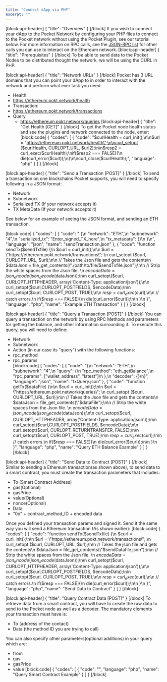 ```yaml
---
title: "Connect dApp via PHP"
excerpt: ""
---
```

[block:api-header]
{
  "title": "Overview"
}
[/block]
If you wish to connect your dApp to the Pocket Network by configuring your PHP files to connect to the Pocket network without using the Pocket Plugin, see our tutorial below. For more information on RPC calls, see the [JSON-RPC list](https://github.com/ethereum/wiki/wiki/JSON-RPC) for other calls you can use to interact on the Ethereum network. 
[block:api-header]
{
  "title": "Prerequisites"
}
[/block]
To be able to send data to the Pocket Nodes to be distributed thought the network, we will be using the CURL in PHP.

[block:api-header]
{
  "title": "Network URLs"
}
[/block]
Pocket has 3 URL domains that you can point your dApp to in order to interact with the network and perform what ever task you need:

*   Health:
   *   https://ethereum.pokt.network/health
*   Transaction:
   *   https://ethereum.pokt.network/transactions
* Query
   *   https://ethereum.pokt.network/queries
[block:api-header]
{
  "title": "Get Health [GET]"
}
[/block]
To get the Pocket node health status and see the plugins and network connected to the node, enter: 
[block:code]
{
  "codes": [
    {
      "code": "$curlHealth = curl_init();\n\n$url = \"https://ethereum.pokt.network/health\";\n\ncurl_setopt ($curlHealth, CURLOPT_URL, $url2);\n\n$resp2 = curl_exec($curlHealth);\nif($resp2 === FALSE){\n   die(curl_error($curl));\n}\n\ncurl_close($curlHealth);",
      "language": "php"
    }
  ]
}
[/block]

[block:api-header]
{
  "title": "Send a Transaction [POST]"
}
[/block]
To send a transaction on one blockchains Pocket supports, you will need to specify following in a JSON format:
*   Network 
*   Subnetwork 
*   Serialized TX (If your network accepts it)
*   TX MetaData (If your network accepts it)

See below for an example of seeing the JSON format, and sending an ETH transaction. 

[block:code]
{
  "codes": [
    {
      "code": " {\n            \"network\": \"ETH\",\n            \"subnetwork\": \"4\",\n            \"serialized_tx\": \"Enter_signed_TX_here\",\n            \"tx_metadata\": {}\n        }\n",
      "language": "json",
      "name": "sendTransaction.json"
    },
    {
      "code": "function sendTx($sendTxfile) {\n    $curl = curl_init();\n\n    $url = \"https://ethereum.pokt.network/transactions\";  \n    curl_setopt ($curl, CURLOPT_URL, $url);\n\n    // Takes the Json file and gets the contents\n    $dataJson = file_get_contents(\"./path/to/file/$sendTxfile.json\");\n\n    // Strip the white spaces from the Json file. \n    $encodeData = json_encode(json_decode($dataJson));\n\n    curl_setopt($curl, CURLOPT_HTTPHEADER, array('Content-Type: application/json'));\n\n    curl_setopt($curl,CURLOPT_POSTFIELDS, $encodeData);\n\n    curl_setopt($curl, CURLOPT_POST, TRUE);\n\n    $resp = curl_exec($curl);\n\n    // catch errors.\n    if($resp === FALSE){\n        die(curl_error($curl));\n\n    }\n   }",
      "language": "php",
      "name": "Example ETH Transaction"
    }
  ]
}
[/block]

[block:api-header]
{
  "title": "Query a Transaction [POST]"
}
[/block]
You can query a transaction on the network by using RPC Methods and parameters for getting the balance, and other information surrounding it. To execute this query, you will need to define:
*   Network
*   Subnetwork
*   Action (in our case its "query") with the following functions:
   *   rpc_method
   *   rpc_params   
[block:code]
{
  "codes": [
    {
      "code": "{\n            \"network\": \"ETH\",\n            \"subnetwork\": \"4\",\n            \"query\": {\n                \"rpc_method\": \"eth_getBalance\",\n                \"rpc_params\": [\"wallet_address\", \"latest\"]\n            },\n            \"decoder\": {}\n}",
      "language": "json",
      "name": "txQuery.json"
    },
    {
      "code": "function getTx($dataFile) {\n\n    $curl = curl_init();\n\n    $url = \"https://ethereum.pokt.network/queries\";  \n    curl_setopt ($curl, CURLOPT_URL, $url);\n\n    // Takes the Json file and gets the contents\n    $dataJson = file_get_contents(\"$dataFile\");\n\n    // Strip the white spaces from the Json file. \n    $encodeData = json_encode(json_decode($dataJson));\n\n    curl_setopt($curl, CURLOPT_HTTPHEADER, array('Content-Type: application/json'));\n\n    curl_setopt($curl,CURLOPT_POSTFIELDS, $encodeData);\n\n    curl_setopt($curl, CURLOPT_RETURNTRANSFER, FALSE);\n\n    curl_setopt($curl, CURLOPT_POST, TRUE);\n\n    $resp = curl_exec($curl);\n\n    // catch errors.\n    if($resp === FALSE){\n        die(curl_error($curl));\n\n    }\n   }",
      "language": "php",
      "name": "Query ETH Balance Example"
    }
  ]
}
[/block]

[block:api-header]
{
  "title": "Send Data to Contract [POST]"
}
[/block]
Similar to sending a Ethereum transaction(as shown above), to send data to a smart contract, you must create the transaction parameters that includes: 
*   To (Smart Contract Address)
*   gas(Optional)
*   gasPrice 
*   value(Optional)
*   nonce(Optional)
*   Data 
   *   "0x" + contract_method_ID + encoded data

Once you defined your transaction params and signed it. Send it the same way you will send a Ethereum transaction (As shown earlier):
[block:code]
{
  "codes": [
    {
      "code": "function sendTx($sendTxfile) {\n    $curl = curl_init();\n\n    $url = \"https://ethereum.pokt.network/transactions\";  \n    curl_setopt ($curl, CURLOPT_URL, $url);\n\n    // Takes the json file and gets the contents\n    $dataJson = file_get_contents(\"$sendDatafile.json\");\n\n    // Strip the white spaces from the Json file. \n    $encodeData = json_encode(json_decode($dataJson));\n\n    curl_setopt($curl, CURLOPT_HTTPHEADER, array('Content-Type: application/json'));\n\n    curl_setopt($curl,CURLOPT_POSTFIELDS, $encodeData);\n\n    curl_setopt($curl, CURLOPT_POST, TRUE);\n\n    $resp = curl_exec($curl);\n\n    // catch errors.\n    if($resp === FALSE){\n        die(curl_error($curl));\n\n    }\n   }",
      "language": "php",
      "name": "Send Data to Contract"
    }
  ]
}
[/block]

[block:api-header]
{
  "title": "Query Contract Data [POST]"
}
[/block]
To retrieve data from a smart contract, you will have to create the raw data to send to the Pocket node as well as a decoder. The mandatory elements your transaction must have is:
*   To (address of the contact)
*   Data (the method ID you are trying to call)

You can also specify other parameters(optional additions) in your query which are:
*   from
*   gas
*   gasPrice
*   value
[block:code]
{
  "codes": [
    {
      "code": "",
      "language": "php",
      "name": "Query Smart Contract Example"
    }
  ]
}
[/block]